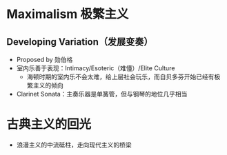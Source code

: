 # Maximalism 极繁主义
## Developing Variation（发展变奏）
+ Proposed by 勋伯格
+ 室内乐善于表现：Intimacy/Esoteric（难懂）/Elite Culture
  + 海顿时期的室内乐不会太难，给上层社会玩乐，而自贝多芬开始已经有极繁主义的倾向
+ Clarinet Sonata：主奏乐器是单簧管，但与钢琴的地位几乎相当

# 古典主义的回光
+ 浪漫主义的中流砥柱，走向现代主义的桥梁
